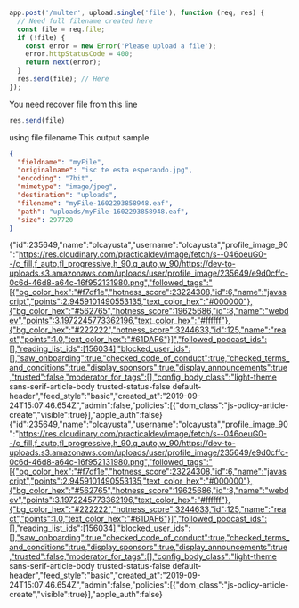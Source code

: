 ```js
app.post('/multer', upload.single('file'), function (req, res) {
  // Need full filename created here
  const file = req.file;
  if (!file) {
    const error = new Error('Please upload a file');
    error.httpStatusCode = 400;
    return next(error);
  }
  res.send(file); // Here
});
```

You need recover file from this line

```js
res.send(file)
```

using file.filename This output sample

```json
{
  "fieldname": "myFile",
  "originalname": "isc te esta esperando.jpg",
  "encoding": "7bit",
  "mimetype": "image/jpeg",
  "destination": "uploads",
  "filename": "myFile-1602293858948.eaf",
  "path": "uploads/myFile-1602293858948.eaf",
  "size": 297720
} 
```

{"id":235649,"name":"olcayusta","username":"olcayusta","profile_image_90":"https://res.cloudinary.com/practicaldev/image/fetch/s--046oeuG0--/c_fill,f_auto,fl_progressive,h_90,q_auto,w_90/https://dev-to-uploads.s3.amazonaws.com/uploads/user/profile_image/235649/e9d0cffc-0c6d-46d8-a64c-16f952131980.png","followed_tags":"[{"bg_color_hex":"#f7df1e","hotness_score":23224308,"id":6,"name":"javascript","points":2.9459101490553135,"text_color_hex":"#000000"},{"bg_color_hex":"#562765","hotness_score":19625686,"id":8,"name":"webdev","points":3.1972245773362196,"text_color_hex":"#ffffff"},{"bg_color_hex":"#222222","hotness_score":3244633,"id":125,"name":"react","points":1.0,"text_color_hex":"#61DAF6"}]","followed_podcast_ids":[],"reading_list_ids":[156034],"blocked_user_ids":[],"saw_onboarding":true,"checked_code_of_conduct":true,"checked_terms_and_conditions":true,"display_sponsors":true,"display_announcements":true,"trusted":false,"moderator_for_tags":[],"config_body_class":"light-theme sans-serif-article-body trusted-status-false default-header","feed_style":"basic","created_at":"2019-09-24T15:07:46.654Z","admin":false,"policies":[{"dom_class":"js-policy-article-create","visible":true}],"apple_auth":false}
{"id":235649,"name":"olcayusta","username":"olcayusta","profile_image_90":"https://res.cloudinary.com/practicaldev/image/fetch/s--046oeuG0--/c_fill,f_auto,fl_progressive,h_90,q_auto,w_90/https://dev-to-uploads.s3.amazonaws.com/uploads/user/profile_image/235649/e9d0cffc-0c6d-46d8-a64c-16f952131980.png","followed_tags":"[{"bg_color_hex":"#f7df1e","hotness_score":23224308,"id":6,"name":"javascript","points":2.9459101490553135,"text_color_hex":"#000000"},{"bg_color_hex":"#562765","hotness_score":19625686,"id":8,"name":"webdev","points":3.1972245773362196,"text_color_hex":"#ffffff"},{"bg_color_hex":"#222222","hotness_score":3244633,"id":125,"name":"react","points":1.0,"text_color_hex":"#61DAF6"}]","followed_podcast_ids":[],"reading_list_ids":[156034],"blocked_user_ids":[],"saw_onboarding":true,"checked_code_of_conduct":true,"checked_terms_and_conditions":true,"display_sponsors":true,"display_announcements":true,"trusted":false,"moderator_for_tags":[],"config_body_class":"light-theme sans-serif-article-body trusted-status-false default-header","feed_style":"basic","created_at":"2019-09-24T15:07:46.654Z","admin":false,"policies":[{"dom_class":"js-policy-article-create","visible":true}],"apple_auth":false}
